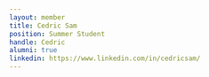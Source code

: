 ```yaml
---
layout: member
title: Cedric Sam
position: Summer Student
handle: Cedric
alumni: true
linkedin: https://www.linkedin.com/in/cedricsam/
---
```


